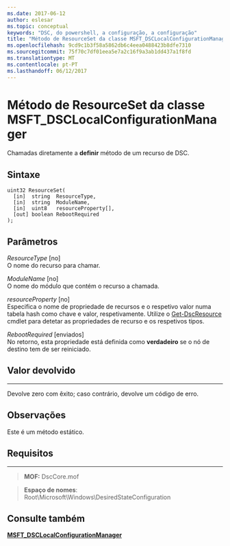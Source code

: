 ```yaml
---
ms.date: 2017-06-12
author: eslesar
ms.topic: conceptual
keywords: "DSC, do powershell, a configuração, a configuração"
title: "Método de ResourceSet da classe MSFT_DSCLocalConfigurationManager"
ms.openlocfilehash: 9cd9c1b3f58a5862db6c4eea0488423b8dfe7310
ms.sourcegitcommit: 75f70c7df01eea5e7a2c16f9a3ab1dd437a1f8fd
ms.translationtype: MT
ms.contentlocale: pt-PT
ms.lasthandoff: 06/12/2017
---
```

# <a name="resourceset-method-of-the-msftdsclocalconfigurationmanager-class"></a>Método de ResourceSet da classe MSFT_DSCLocalConfigurationManager

Chamadas diretamente a **definir** método de um recurso de DSC.

<a name="syntax"></a>Sintaxe
------

```mof
uint32 ResourceSet(
  [in]  string  ResourceType,
  [in]  string  ModuleName,
  [in]  uint8   resourceProperty[],
  [out] boolean RebootRequired
);
```

<a name="parameters"></a>Parâmetros
----------

*ResourceType* \[no\]  
O nome do recurso para chamar.

*ModuleName* \[no\]  
O nome do módulo que contém o recurso a chamada.

*resourceProperty* \[no\]  
Especifica o nome de propriedade de recursos e o respetivo valor numa tabela hash como chave e valor, respetivamente. Utilize o [Get-DscResource](https://technet.microsoft.com/en-us/library/dn521625.aspx) cmdlet para detetar as propriedades de recurso e os respetivos tipos.

*RebootRequired* \[enviados\]  
No retorno, esta propriedade está definida como **verdadeiro** se o nó de destino tem de ser reiniciado.

## <a name="return-value"></a>Valor devolvido
------------

Devolve zero com êxito; caso contrário, devolve um código de erro.

## <a name="remarks"></a>Observações

Este é um método estático.

## <a name="requirements"></a>Requisitos
------------
>**MOF:** DscCore.mof

>**Espaço de nomes**: Root\Microsoft\Windows\DesiredStateConfiguration


## <a name="see-also"></a>Consulte também


[**MSFT_DSCLocalConfigurationManager**](msft-dsclocalconfigurationmanager.md)

 

 



